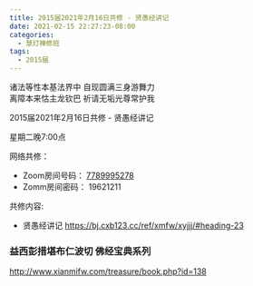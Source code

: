 ```yaml
---
title: 2015届2021年2月16日共修 - 贤愚经讲记
date: 2021-02-15 22:27:23-08:00
categories:
  - 慧灯禅修班
tags:
  - 2015届
---
```

诸法等性本基法界中 自现圆满三身游舞力  
离障本来怙主龙钦巴 祈请无垢光尊常护我  

2015届2021年2月16日共修 - 贤愚经讲记

星期二晚7:00点

网络共修：
- Zoom房间号码： [7789995278](https://us02web.zoom.us/j/7789995278?pwd=VjZmbWJFY2k2K0E5RVB2cTNIQmhqUT09)
- Zomm房间密码： 19621211

共修内容: 

* 贤愚经讲记
  <https://bj.cxb123.cc/ref/xmfw/xyjjj/#heading-23>

### 益西彭措堪布仁波切 佛经宝典系列
<http://www.xianmifw.com/treasure/book.php?id=138>

